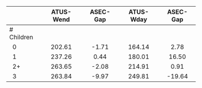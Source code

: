 
|                      |    ATUS-Wend |     ASEC-Gap |    ATUS-Wday |     ASEC-Gap |
| -------------------- | :----------: | :----------: | :----------: | :----------: |
| # Children           |              |              |              |              |
| &nbsp;&nbsp;0        |       202.61 |        -1.71 |       164.14 |         2.78 |
| &nbsp;&nbsp;1        |       237.26 |         0.44 |       180.01 |        16.50 |
| &nbsp;&nbsp;2+       |       263.65 |        -2.08 |       214.91 |         0.91 |
| &nbsp;&nbsp;3        |       263.84 |        -9.97 |       249.81 |       -19.64 |

